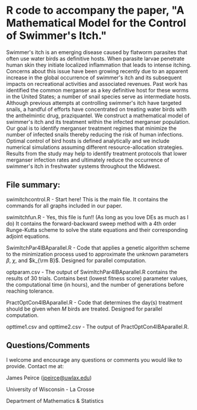 # R code to accompany the paper, "A Mathematical Model for the Control of Swimmer's Itch."

Swimmer's itch is an emerging disease caused by flatworm parasites that often use water birds as definitive hosts. When parasite larvae penetrate human skin they initiate localized inflammation that leads to intense itching.  Concerns about this issue have been growing recently due to an apparent increase in the global occurrence of swimmer's itch and its subsequent impacts on recreational activities and associated revenues.  Past work has identified the common merganser as a key definitive host for these worms in the United States; a number of snail species serve as intermediate hosts. Although previous attempts at controlling swimmer's itch have targeted snails, a handful of efforts have concentrated on treating water birds with the anthelmintic drug, praziquantel.  We construct a mathematical model of swimmer's itch and its treatment within the infected merganser population. Our goal is to identify merganser treatment regimes that minimize the number of infected snails thereby reducing the risk of human infections.  Optimal control of bird hosts is defined analytically and we include numerical simulations assuming different resource-allocation strategies. Results from the study may help to identify treatment protocols that lower merganser infection rates and ultimately reduce the occurrence of swimmer's itch in freshwater systems throughout the Midwest.


## File summary:

swimitchcontrol.R - Start here! This is the main file.  It contains the commands for all graphs included in our paper.

swimitchfun.R - Yes, this file is fun!! (As long as you love DEs as much as I do) It contains the forward-backward sweep method with a 4th order Runge-Kutta scheme to solve the state equations and their corresponding adjoint equations. 

SwimItchPar4IBAparallel.R - Code that applies a genetic algorithm scheme to the minimization process used to approximate the unknown parameters $\beta$, $\chi$, and $k_{\rm B}$. Designed for parallel computation.

optparam.csv - The output of SwimItchPar4IBAparallel.R contains the results of 30 trials. Contains best (lowest fitness score) parameter values, the computational time (in hours), and the number of generations before reaching tolerance.

PractOptCon4IBAparallel.R - Code that determines the day(s) treatment should be given when $M$ birds are treated.  Designed for parallel computation.

opttime1.csv and opttime2.csv - The output of PractOptCon4IBAparallel.R.

## Questions/Comments
I welcome and encourage any questions or comments you would like to provide.  Contact me at:

James Peirce (jpeirce@uwlax.edu)

University of Wisconsin - La Crosse

Department of Mathematics & Statistics
